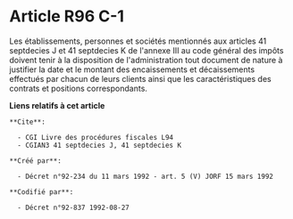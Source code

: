 # Article R96 C-1

Les établissements, personnes et sociétés mentionnés aux articles 41 septdecies J et 41 septdecies K de l'annexe III au code
général des impôts doivent tenir à la disposition de l'administration tout document de nature à justifier la date et le
montant des encaissements et décaissements effectués par chacun de leurs clients ainsi que les caractéristiques des contrats
et positions correspondants.

**Liens relatifs à cet article**

	**Cite**:

	  - CGI Livre des procédures fiscales L94
	  - CGIAN3 41 septdecies J, 41 septdecies K

	**Créé par**:

	  - Décret n°92-234 du 11 mars 1992 - art. 5 (V) JORF 15 mars 1992

	**Codifié par**:

	  - Décret n°92-837 1992-08-27
